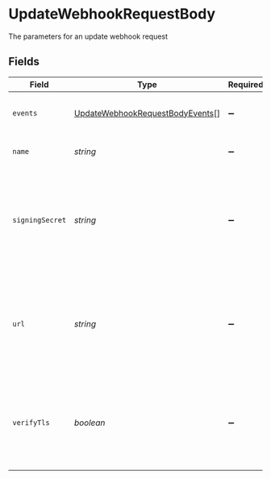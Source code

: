 # UpdateWebhookRequestBody

The parameters for an update webhook request


## Fields

| Field                                                                                            | Type                                                                                             | Required                                                                                         | Description                                                                                      |
| ------------------------------------------------------------------------------------------------ | ------------------------------------------------------------------------------------------------ | ------------------------------------------------------------------------------------------------ | ------------------------------------------------------------------------------------------------ |
| `events`                                                                                         | [UpdateWebhookRequestBodyEvents](../../models/operations/updatewebhookrequestbodyevents.md)[]    | :heavy_minus_sign:                                                                               | Events that will trigger the webhook                                                             |
| `name`                                                                                           | *string*                                                                                         | :heavy_minus_sign:                                                                               | Name of the webhook                                                                              |
| `signingSecret`                                                                                  | *string*                                                                                         | :heavy_minus_sign:                                                                               | Secret used to build an HMAC hash of the payload and passed as a header in the webhook request   |
| `url`                                                                                            | *string*                                                                                         | :heavy_minus_sign:                                                                               | URL to deliver the webhook to. Note: protocol must be included as well (only https is supported) |
| `verifyTls`                                                                                      | *boolean*                                                                                        | :heavy_minus_sign:                                                                               | Whether to enforce TLS certificate verification when delivering the webhook                      |